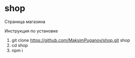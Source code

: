 # shop
Страница магазина

Инструкция по установке

1. git clone https://github.com/MaksimPuganov/shop.git shop
2. cd shop
3. npm i
